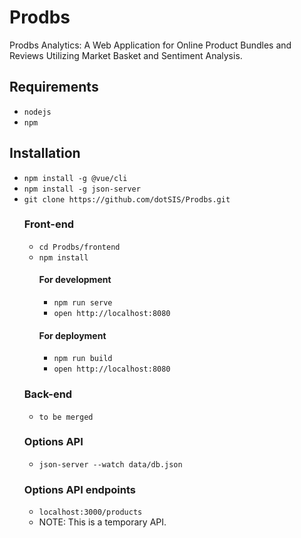 # Prodbs
Prodbs Analytics: A Web Application for Online Product Bundles and Reviews Utilizing Market Basket and Sentiment Analysis.

## Requirements
- `nodejs`
- `npm`

## Installation
- `npm install -g @vue/cli`
- `npm install -g json-server`
- `git clone https://github.com/dotSIS/Prodbs.git`
  ### Front-end
  - `cd Prodbs/frontend`
  - `npm install`
    #### For development
    - `npm run serve`
    - `open http://localhost:8080`
    #### For deployment
    - `npm run build`
    - `open http://localhost:8080`
  ### Back-end
  - `to be merged`
  ### Options API
  - `json-server --watch data/db.json`
  ### Options API endpoints
  - `localhost:3000/products`
  - NOTE: This is a temporary API.
